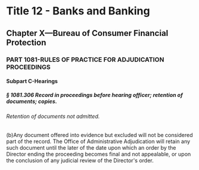 
# Title 12 - Banks and Banking
## Chapter X—Bureau of Consumer Financial Protection
### PART 1081-RULES OF PRACTICE FOR ADJUDICATION PROCEEDINGS
#### Subpart C-Hearings
##### § 1081.306 Record in proceedings before hearing officer; retention of documents; copies.
###### Retention of documents not admitted.

(b)Any document offered into evidence but excluded will not be considered part of the record. The Office of Administrative Adjudication will retain any such document until the later of the date upon which an order by the Director ending the proceeding becomes final and not appealable, or upon the conclusion of any judicial review of the Director's order.
